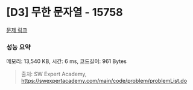 # [D3] 무한 문자열 - 15758 

[문제 링크](https://swexpertacademy.com/main/code/problem/problemDetail.do?contestProbId=AYP5JmsqcngDFATW) 

### 성능 요약

메모리: 13,540 KB, 시간: 6 ms, 코드길이: 961 Bytes



> 출처: SW Expert Academy, https://swexpertacademy.com/main/code/problem/problemList.do
